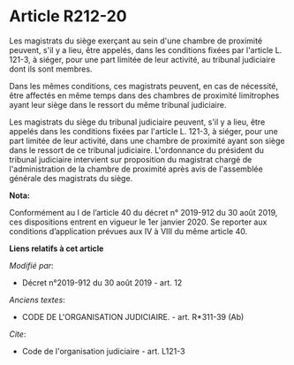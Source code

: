 # Article R212-20

Les magistrats du siège exerçant au sein d'une chambre de proximité peuvent, s'il y a lieu, être appelés, dans les conditions
fixées par l'article L. 121-3, à siéger, pour une part limitée de leur activité, au tribunal judiciaire dont ils sont
membres.

Dans les mêmes conditions, ces magistrats peuvent, en cas de nécessité, être affectés en même temps dans des chambres de
proximité limitrophes ayant leur siège dans le ressort du même tribunal judiciaire.

Les magistrats du siège du tribunal judiciaire peuvent, s'il y a lieu, être appelés dans les conditions fixées par l'article
L. 121-3, à siéger, pour une part limitée de leur activité, dans une chambre de proximité ayant son siège dans le ressort de
ce tribunal judiciaire. L'ordonnance du président du tribunal judiciaire intervient sur proposition du magistrat chargé de
l'administration de la chambre de proximité après avis de l'assemblée générale des magistrats du siège.

**Nota:**

Conformément au I de l’article 40 du décret n° 2019-912 du 30 août 2019, ces dispositions entrent en vigueur le 1er janvier
2020. Se reporter aux conditions d’application prévues aux IV à VIII du même article 40.

**Liens relatifs à cet article**

_Modifié par_:

  - Décret n°2019-912 du 30 août 2019 - art. 12

_Anciens textes_:

  - CODE DE L'ORGANISATION JUDICIAIRE. - art. R*311-39 (Ab)

_Cite_:

  - Code de l'organisation judiciaire - art. L121-3
